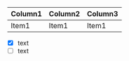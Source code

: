| Column1  | Column2   | Column3   |
|-------------- | -------------- | -------------- |
| Item1    | Item1     | Item1     |
- [x] text
- [ ] text
